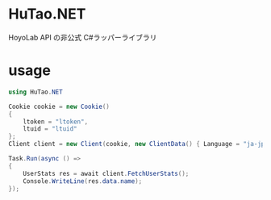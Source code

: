 # HuTao.NET

HoyoLab API の非公式 C#ラッパーライブラリ

# usage

```cs
using HuTao.NET

Cookie cookie = new Cookie()
{
    ltoken = "ltoken",
    ltuid = "ltuid"
};
Client client = new Client(cookie, new ClientData() { Language = "ja-jp" });

Task.Run(async () =>
{
    UserStats res = await client.FetchUserStats();
    Console.WriteLine(res.data.name);
});
```
